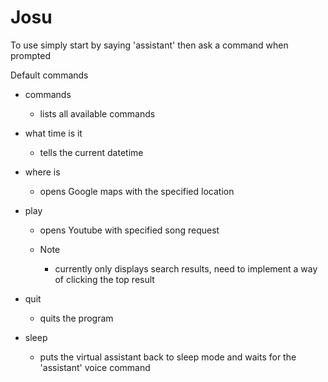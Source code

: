 # Josu

To use simply start by saying 'assistant' then ask a command when prompted

Default commands
- commands
  * lists all available commands

- what time is it
  * tells the current datetime

- where is
  * opens Google maps with the specified location

- play
  * opens Youtube with specified song request

  * Note
    - currently only displays search results, need to implement a way of clicking the top result

- quit
  * quits the program

- sleep
  * puts the virtual assistant back to sleep mode and waits for the 'assistant' voice command
